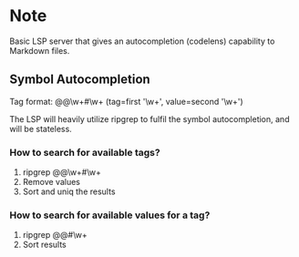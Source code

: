 # Note

Basic LSP server that gives an autocompletion (codelens) capability to Markdown files. 

## Symbol Autocompletion

Tag format: @@\w+#\w+ (tag=first '\w+', value=second '\w+')

The LSP will heavily utilize ripgrep to fulfil the symbol autocompletion, and will be stateless.

### How to search for available tags?

1. ripgrep @@\w+#\w+
2. Remove values
3. Sort and uniq the results

### How to search for available values for a tag?

1. ripgrep @@<tag>#\w+
2. Sort results
